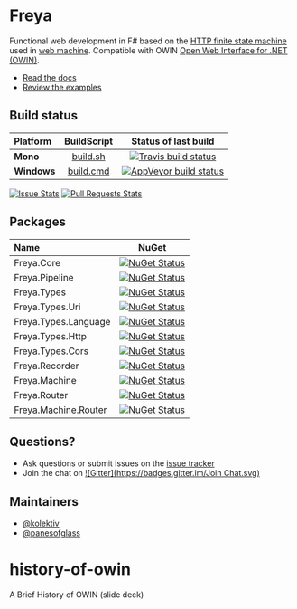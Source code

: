 # Freya

Functional web development in F# based on the [HTTP finite state machine](https://github.com/basho/webmachine/wiki/Diagram) used in [web machine](https://github.com/basho/webmachine). Compatible with OWIN [Open Web Interface for .NET (OWIN)](http://owin.org/).

* [Read the docs](https://github.com/freya-fs/freya.documentation)
* [Review the examples](https://github.com/freya-fs/freya.examples)

## Build status

| Platform |  BuildScript | Status of last build |
| :------ | :------: | :------: |
| **Mono** | [build.sh](https://github.com/freya-fs/freya/blob/master/build.sh) | [![Travis build status](https://travis-ci.org/freya-fs/freya.svg?branch=develop)](https://travis-ci.org/freya-fs/freya) |
| **Windows** | [build.cmd](https://github.com/freya-fs/freya/blob/master/build.cmd) | [![AppVeyor build status](https://ci.appveyor.com/api/projects/status/hbm3c402ip371dn5/branch/master?svg=true)](https://ci.appveyor.com/project/freyafs/freya/branch/master) |

[![Issue Stats][badge-issue-stats]][link-issue-stats] [![Pull Requests Stats][badge-pr-stats]][link-issue-stats]

## Packages

| Name | NuGet |
| :------ | :------: |
| Freya.Core | [![NuGet Status](http://img.shields.io/nuget/v/Freya.Core.svg?style=flat)](https://www.nuget.org/packages/Freya.Core/) |
| Freya.Pipeline | [![NuGet Status](http://img.shields.io/nuget/v/Freya.Pipeline.svg?style=flat)](https://www.nuget.org/packages/Freya.Pipeline/) |
| Freya.Types | [![NuGet Status](http://img.shields.io/nuget/v/Freya.Types.svg?style=flat)](https://www.nuget.org/packages/Freya.Types/) |
| Freya.Types.Uri | [![NuGet Status](http://img.shields.io/nuget/v/Freya.Types.Uri.svg?style=flat)](https://www.nuget.org/packages/Freya.Types.Uri/) |
| Freya.Types.Language | [![NuGet Status](http://img.shields.io/nuget/v/Freya.Types.Language.svg?style=flat)](https://www.nuget.org/packages/Freya.Types.Language/) |
| Freya.Types.Http | [![NuGet Status](http://img.shields.io/nuget/v/Freya.Types.Http.svg?style=flat)](https://www.nuget.org/packages/Freya.Types.Http/) |
| Freya.Types.Cors | [![NuGet Status](http://img.shields.io/nuget/v/Freya.Types.Cors.svg?style=flat)](https://www.nuget.org/packages/Freya.Types.Cors/) |
| Freya.Recorder | [![NuGet Status](http://img.shields.io/nuget/v/Freya.Recorder.svg?style=flat)](https://www.nuget.org/packages/Freya.Recorder/) |
| Freya.Machine | [![NuGet Status](http://img.shields.io/nuget/v/Freya.Machine.svg?style=flat)](https://www.nuget.org/packages/Freya.Machine/) |
| Freya.Router | [![NuGet Status](http://img.shields.io/nuget/v/Freya.Router.svg?style=flat)](https://www.nuget.org/packages/Freya.Router/) |
| Freya.Machine.Router | [![NuGet Status](http://img.shields.io/nuget/v/Freya.Machine.Router.svg?style=flat)](https://www.nuget.org/packages/Freya.Machine.Router/) |

## Questions?

* Ask questions or submit issues on the [issue tracker](https://github.com/freya-fs/freya/issues)
* Join the chat on [![Gitter](https://badges.gitter.im/Join Chat.svg)](https://gitter.im/freya-fs/freya?utm_source=badge&utm_medium=badge&utm_campaign=pr-badge&utm_content=badge)

## Maintainers

* [@kolektiv](https://github.com/kolektiv)
* [@panesofglass](https://github.com/panesofglass)

 [badge-pr-stats]: http://www.issuestats.com/github/freya-fs/freya/badge/pr
 [badge-issue-stats]: http://www.issuestats.com/github/freya-fs/freya/badge/issue
 [link-issue-stats]: http://www.issuestats.com/github/freya-fs/freya
history-of-owin
===============

A Brief History of OWIN (slide deck)
